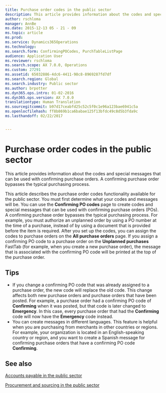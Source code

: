 ```yaml
---
title: Purchase order codes in the public sector
description: This article provides information about the codes and special messages that can be used with confirming purchase orders. A confirming purchase order bypasses the typical purchasing process.
author: rschloma
manager: AnnBe
ms.date: 2015-12-13 05 - 21 - 09
ms.topic: article
ms.prod: 
ms.service: Dynamics365Operations
ms.technology: 
ms.search.form: ConfirmingPOCodes, PurchTableListPage
audience: Application User
ms.reviewer: rschloma
ms.search.scope: AX 7.0.0, Operations
ms.custom: 27291
ms.assetid: 65032886-4dc6-4411-98c8-8969287fd7df
ms.search.region: Global
ms.search.industry: Public sector
ms.author: brpotter
ms.dyn365.ops.intro: 01-02-2016
ms.dyn365.ops.version: AX 7.0.0
translationtype: Human Translation
ms.sourcegitcommit: b97d17ceabfd25c52c5f0c1e96a123bae6941c5a
ms.openlocfilehash: ff8b869b1ca6babae125f13bfdc49c8d5b3fda9c
ms.lasthandoff: 02/22/2017


---
```


# <a name="purchase-order-codes-in-the-public-sector"></a>Purchase order codes in the public sector

This article provides information about the codes and special messages that can be used with confirming purchase orders. A confirming purchase order bypasses the typical purchasing process.

This article describes the purchase order codes functionality available for the public sector. You must first determine what your codes and messages will be. You can use the **Confirming PO codes** page to create codes and special messages that can be used with confirming purchase orders (POs). A confirming purchase order bypasses the typical purchasing process. For example, you must authorize an unplanned order by using a PO number at the time of a purchase, instead of by using a document that is provided before the item is required. After you set up the codes, you can assign the codes to purchase orders on the **All purchase orders** page. If you assign a confirming PO code to a purchase order on the **Unplanned purchases** FastTab (for example, when you create a new purchase order), the message that is associated with the confirming PO code will be printed at the top of the purchase order.

## <a name="tips"></a>Tips
-   If you change a confirming PO code that was already assigned to a purchase order, the new code will replace the old code. This change affects both new purchase orders and purchase orders that have been posted. For example, a purchase order had a confirming PO code of **Confirming** when it was posted, but that code is later changed to **Emergency**. In this case, every purchase order that had the **Confirming** code will now have the **Emergency** code instead.
-   You can create messages in different languages. This feature is helpful when you are purchasing from merchants in other countries or regions. For example, your organization is located in an English-speaking country or region, and you want to create a Spanish message for confirming purchase orders that have a confirming PO code **Confirming**.

 

<a name="see-also"></a>See also
--------

[Accounts payable in the public sector](https://ax.help.dynamics.com/en/wiki/Accounts-payable-in-the-public-sector/)

[Procurement and sourcing in the public sector](https://ax.help.dynamics.com/en/wiki/Procurement-and-sourcing-in-the-public-sector/)


